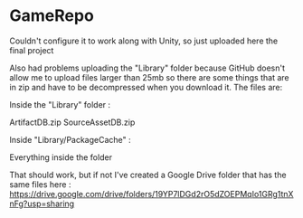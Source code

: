 # GameRepo

Couldn't configure it to work along with Unity, so just uploaded here the final project


Also had problems uploading the "Library" folder because GitHub doesn't allow me to upload files larger than 25mb so there are some things that are in zip and have to be decompressed when you download it. The files are:

Inside the "Library" folder :
    
   ArtifactDB.zip
   SourceAssetDB.zip

Inside "Library/PackageCache" :
    
   Everything inside the folder
   

 That should work, but if not I've created a Google Drive folder that has the same files here : https://drive.google.com/drive/folders/19YP7lDGd2rO5dZOEPMqIo1GRg1tnXnFg?usp=sharing
